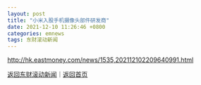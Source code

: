 ```yaml
---
layout: post
title: "小米入股手机摄像头部件研发商"
date: 2021-12-10 11:26:46 +0800
categories: emnews
tags: 东财滚动新闻
---
```




<http://hk.eastmoney.com/news/1535,202112102209640991.html>

[返回东财滚动新闻](//finews.withounder.com/emnews/)｜[返回首页](//finews.withounder.com/)